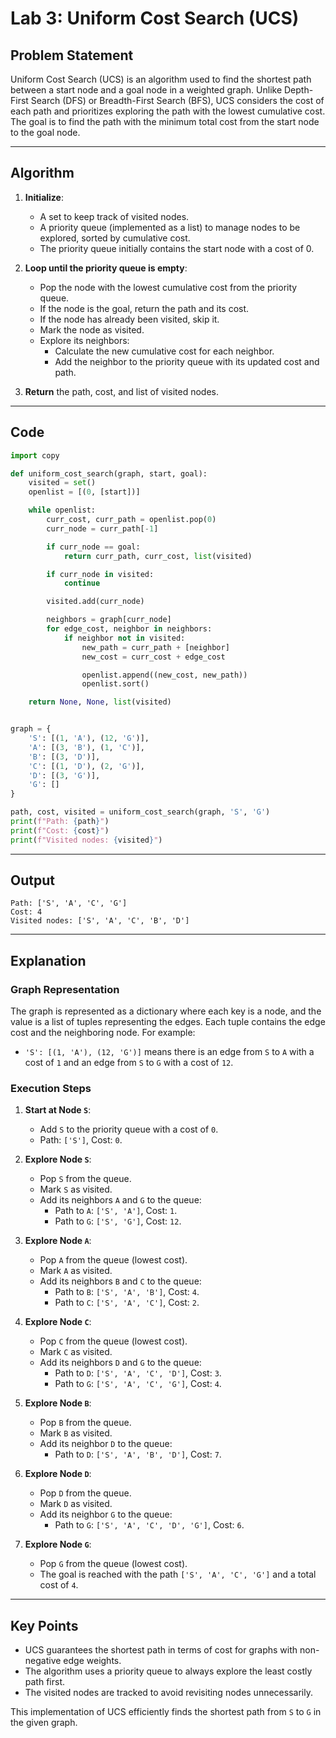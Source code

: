 # Lab 3: Uniform Cost Search (UCS)

## Problem Statement

Uniform Cost Search (UCS) is an algorithm used to find the shortest path between a start node and a goal node in a weighted graph. Unlike Depth-First Search (DFS) or Breadth-First Search (BFS), UCS considers the cost of each path and prioritizes exploring the path with the lowest cumulative cost. The goal is to find the path with the minimum total cost from the start node to the goal node.

---

## Algorithm

1. **Initialize**:
   - A set to keep track of visited nodes.
   - A priority queue (implemented as a list) to manage nodes to be explored, sorted by cumulative cost.
   - The priority queue initially contains the start node with a cost of 0.

2. **Loop until the priority queue is empty**:
   - Pop the node with the lowest cumulative cost from the priority queue.
   - If the node is the goal, return the path and its cost.
   - If the node has already been visited, skip it.
   - Mark the node as visited.
   - Explore its neighbors:
     - Calculate the new cumulative cost for each neighbor.
     - Add the neighbor to the priority queue with its updated cost and path.

3. **Return** the path, cost, and list of visited nodes.

---

## Code

```python
import copy

def uniform_cost_search(graph, start, goal):
    visited = set()
    openlist = [(0, [start])]

    while openlist:
        curr_cost, curr_path = openlist.pop(0)
        curr_node = curr_path[-1]

        if curr_node == goal:
            return curr_path, curr_cost, list(visited)

        if curr_node in visited:
            continue

        visited.add(curr_node)

        neighbors = graph[curr_node]
        for edge_cost, neighbor in neighbors:
            if neighbor not in visited:
                new_path = curr_path + [neighbor]
                new_cost = curr_cost + edge_cost

                openlist.append((new_cost, new_path))
                openlist.sort()

    return None, None, list(visited)


graph = {
    'S': [(1, 'A'), (12, 'G')],
    'A': [(3, 'B'), (1, 'C')],
    'B': [(3, 'D')],
    'C': [(1, 'D'), (2, 'G')],
    'D': [(3, 'G')],
    'G': []
}

path, cost, visited = uniform_cost_search(graph, 'S', 'G')
print(f"Path: {path}")
print(f"Cost: {cost}")
print(f"Visited nodes: {visited}")
```

---

## Output

```
Path: ['S', 'A', 'C', 'G']
Cost: 4
Visited nodes: ['S', 'A', 'C', 'B', 'D']
```

---

## Explanation

### Graph Representation
The graph is represented as a dictionary where each key is a node, and the value is a list of tuples representing the edges. Each tuple contains the edge cost and the neighboring node. For example:
- `'S': [(1, 'A'), (12, 'G')]` means there is an edge from `S` to `A` with a cost of `1` and an edge from `S` to `G` with a cost of `12`.

### Execution Steps
1. **Start at Node `S`**:
   - Add `S` to the priority queue with a cost of `0`.
   - Path: `['S']`, Cost: `0`.

2. **Explore Node `S`**:
   - Pop `S` from the queue.
   - Mark `S` as visited.
   - Add its neighbors `A` and `G` to the queue:
     - Path to `A`: `['S', 'A']`, Cost: `1`.
     - Path to `G`: `['S', 'G']`, Cost: `12`.

3. **Explore Node `A`**:
   - Pop `A` from the queue (lowest cost).
   - Mark `A` as visited.
   - Add its neighbors `B` and `C` to the queue:
     - Path to `B`: `['S', 'A', 'B']`, Cost: `4`.
     - Path to `C`: `['S', 'A', 'C']`, Cost: `2`.

4. **Explore Node `C`**:
   - Pop `C` from the queue (lowest cost).
   - Mark `C` as visited.
   - Add its neighbors `D` and `G` to the queue:
     - Path to `D`: `['S', 'A', 'C', 'D']`, Cost: `3`.
     - Path to `G`: `['S', 'A', 'C', 'G']`, Cost: `4`.

5. **Explore Node `B`**:
   - Pop `B` from the queue.
   - Mark `B` as visited.
   - Add its neighbor `D` to the queue:
     - Path to `D`: `['S', 'A', 'B', 'D']`, Cost: `7`.

6. **Explore Node `D`**:
   - Pop `D` from the queue.
   - Mark `D` as visited.
   - Add its neighbor `G` to the queue:
     - Path to `G`: `['S', 'A', 'C', 'D', 'G']`, Cost: `6`.

7. **Explore Node `G`**:
   - Pop `G` from the queue (lowest cost).
   - The goal is reached with the path `['S', 'A', 'C', 'G']` and a total cost of `4`.

---

## Key Points
- UCS guarantees the shortest path in terms of cost for graphs with non-negative edge weights.
- The algorithm uses a priority queue to always explore the least costly path first.
- The visited nodes are tracked to avoid revisiting nodes unnecessarily.

This implementation of UCS efficiently finds the shortest path from `S` to `G` in the given graph.
